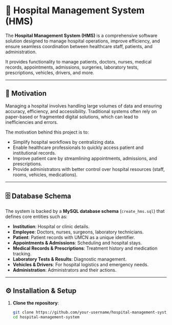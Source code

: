 # 🏥 Hospital Management System (HMS)

The **Hospital Management System (HMS)** is a comprehensive software solution designed to manage hospital operations, improve efficiency, and ensure seamless coordination between healthcare staff, patients, and administration.  

It provides functionality to manage patients, doctors, nurses, medical records, appointments, admissions, surgeries, laboratory tests, prescriptions, vehicles, drivers, and more.  

---

## 📌 Motivation

Managing a hospital involves handling large volumes of data and ensuring accuracy, efficiency, and accessibility. Traditional systems often rely on paper-based or fragmented digital solutions, which can lead to inefficiencies and errors.  

The motivation behind this project is to:
- Simplify hospital workflows by centralizing data.  
- Enable healthcare professionals to quickly access patient and institutional records.  
- Improve patient care by streamlining appointments, admissions, and prescriptions.  
- Provide administrators with better control over hospital resources (staff, rooms, vehicles, medications).  

---

## 🗄️ Database Schema

The system is backed by a **MySQL database schema** (`create_hms.sql`) that defines core entities such as:

- **Institution**: Hospital or clinic details.  
- **Employee**: Doctors, nurses, surgeons, laboratory technicians.  
- **Patient**: Patient records with UMCN as a unique identifier.  
- **Appointments & Admissions**: Scheduling and hospital stays.  
- **Medical Records & Prescriptions**: Treatment history and medication tracking.  
- **Laboratory Tests & Results**: Diagnostic management.  
- **Vehicles & Drivers**: For hospital logistics and emergency needs.  
- **Administration**: Administrators and their actions.  

---

## ⚙️ Installation & Setup

1. **Clone the repository**:
   ```bash
   git clone https://github.com/your-username/hospital-management-system.git
   cd hospital-management-system
